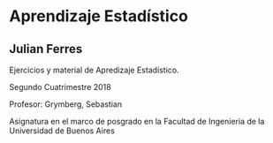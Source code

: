 # Aprendizaje Estadístico
## Julian Ferres

Ejercicios y material de Apredizaje Estadístico.

Segundo Cuatrimestre 2018

Profesor: Grymberg, Sebastian

Asignatura en el marco de posgrado en la Facultad de Ingenieria de la Universidad de Buenos Aires


